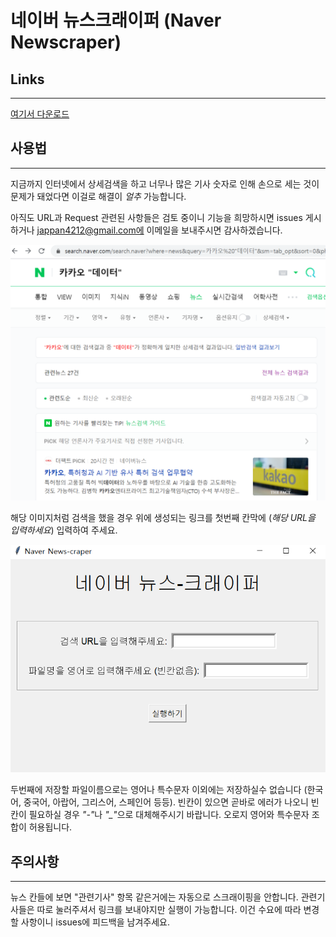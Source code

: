 # 네이버 뉴스크래이퍼 (Naver Newscraper)
## Links
------
[여기서 다운로드](https://github.com/samfan0429/Naver_news_scraper/releases/tag/v1.0.0.alpha)

## 사용법
----
지금까지 인터넷에서 상세검색을 하고 너무나 많은 기사 숫자로 인해 손으로 세는 것이 문제가 돼었다면 이걸로 해결이 <i>얼추</i> 가능합니다.

아직도 URL과 Request 관련된 사항들은 검토 중이니 기능을 희망하시면 issues 게시하거나 jappan4212@gmail.com에 이메일을 보내주시면 감사하겠습니다.

<img src="img/file1.png"
     alt="Markdown Monster icon"
     style="float: center; margin-right: 10px;" />

해당 이미지처럼 검색을 했을 경우 위에 생성되는 링크를 첫번째 칸막에 (<i>해당 URL을 입력하세요</i>) 입력하여 주세요.

<img src="img/file2.png"
     alt="Markdown Monster icon"
     style="float: center; margin-right: 10px;" />

두번째에 저장할 파일이름으로는 영어나 특수문자 이외에는 저장하실수 없습니다 (한국어, 중국어, 아랍어, 그리스어, 스페인어 등등). 빈칸이 있으면 곧바로 에러가 나오니 빈칸이 필요하실 경우 <i>"-"</i>나 <i>"_"</i>으로 대체해주시기 바랍니다. 오로지 영어와 특수문자 조합이 허용됩니다.

## 주의사항
----
뉴스 칸들에 보면 "관련기사" 항목 같은거에는 자동으로 스크래이핑을 안합니다. 관련기사들은 따로 눌러주셔서 링크를 보내야지만 실행이 가능합니다. 이건 수요에 따라 변경할 사항이니 issues에 피드백을 남겨주세요.